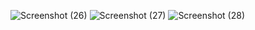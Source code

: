 ![Screenshot (26)](https://github.com/Ryvqi/tugas7_20220140169_Rifqi-Khabibi/assets/127088999/a99b7a7d-584d-4c79-a6d2-ff63de2c150a)
![Screenshot (27)](https://github.com/Ryvqi/tugas7_20220140169_Rifqi-Khabibi/assets/127088999/d4a87a99-6fe0-4a15-b801-0ab37af0f366)
![Screenshot (28)](https://github.com/Ryvqi/tugas7_20220140169_Rifqi-Khabibi/assets/127088999/eb37b349-4fc6-4d59-ab29-4743fc79dcf1)
